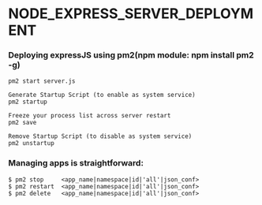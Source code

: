 # NODE_EXPRESS_SERVER_DEPLOYMENT

### Deploying expressJS using pm2(npm module: npm install pm2 -g) <br/>
`pm2 start server.js`

```Generate Startup Script (to enable as system service)``` <br/>
`pm2 startup`

```Freeze your process list across server restart``` <br/>
`pm2 save`

```Remove Startup Script (to disable as system service)``` <br/>
`pm2 unstartup`


### Managing apps is straightforward:
```
$ pm2 stop     <app_name|namespace|id|'all'|json_conf>
$ pm2 restart  <app_name|namespace|id|'all'|json_conf>
$ pm2 delete   <app_name|namespace|id|'all'|json_conf>
```
